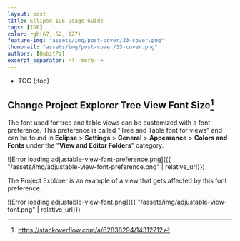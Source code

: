 ```yaml
---
layout: post
title: Eclipse IDE Usage Guide
tags: [IDE]
color: rgb(67, 52, 127)
feature-img: "assets/img/post-cover/33-cover.png"
thumbnail: "assets/img/post-cover/33-cover.png"
authors: [QubitPi]
excerpt_separator: <!--more-->
---
```


<!--more-->

* TOC
{:toc}


Change Project Explorer Tree View Font Size[^1]
-----------------------------------------------

The font used for tree and table views can be customized with a font preference. This preference is called "Tree and
Table font for views" and can be found in **Eclipse** > **Settings** > **General** > **Appearance** >
**Colors and Fonts** under the "**View and Editor Folders**" category.

![Error loading adjustable-view-font-preference.png]({{ "/assets/img/adjustable-view-font-preference.png" | relative_url}})

The Project Explorer is an example of a view that gets affected by this font preference.

![Error loading adjustable-view-font.png]({{ "/assets/img/adjustable-view-font.png" | relative_url}})

[^1]: https://stackoverflow.com/a/62838294/14312712
